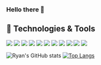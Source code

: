 ### Hello there 👋

## 🔧 Technologies & Tools
![](https://img.shields.io/badge/OS-Linux-informational?style=flat&logo=linux&logoColor=white&color=f45d22)
![](https://img.shields.io/badge/Editor-VS_Code-informational?style=flat&logo=intellij-idea&logoColor=white&color=f45d22)
![](https://img.shields.io/badge/Code-Python-informational?style=flat&logo=python&logoColor=white&color=f45d22)
![](https://img.shields.io/badge/Code-JavaScript-informational?style=flat&logo=javascript&logoColor=white&color=f45d22)
![](https://img.shields.io/badge/Code-PHP-informational?style=flat&logo=php&logoColor=white&color=f45d22)
![](https://img.shields.io/badge/Code-React-informational?style=flat&logo=react&logoColor=white&color=f45d22)
![](https://img.shields.io/badge/Shell-Bash-informational?style=flat&logo=gnu-bash&logoColor=white&color=f45d22)
![](https://img.shields.io/badge/Tools-PostgreSQL-informational?style=flat&logo=postgresql&logoColor=white&color=f45d22)
![](https://img.shields.io/badge/Tools-MongoDB-informational?style=flat&logo=mongodb&logoColor=white&color=f45d22)
![](https://img.shields.io/badge/Tools-Docker-informational?style=flat&logo=docker&logoColor=white&color=f45d22)
![](https://img.shields.io/badge/Cloud-Digital_Ocean-informational?style=flat&logo=digitalocean&logoColor=white&color=f45d22)



![Ryan's GitHub stats](https://github-readme-stats.vercel.app/api?username=RyanGst&show_icons=true&theme=slateorange)
[![Top Langs](https://github-readme-stats.vercel.app/api/top-langs/?username=RyanGst&langs_count=4&theme=slateorange)](https://github.com/anuraghazra/github-readme-stats)





<!--
**RyanGst/RyanGst** is a ✨ _special_ ✨ repository because its `README.md` (this file) appears on your GitHub profile.

Here are some ideas to get you started:

- 🔭 I’m currently working on ...
- 🌱 I’m currently learning ...
- 👯 I’m looking to collaborate on ...
- 🤔 I’m looking for help with ...
- 💬 Ask me about ...
- 📫 How to reach me: ...
- 😄 Pronouns: ...
- ⚡ Fun fact: ...
-->
